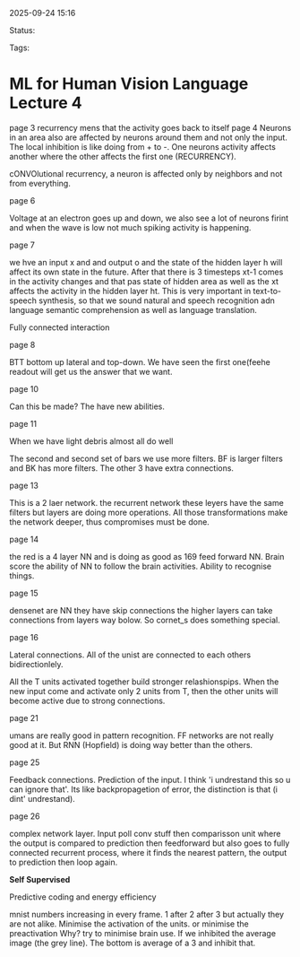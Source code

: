 
2025-09-24 15:16

Status:

Tags:

# ML for Human Vision Language Lecture 4

page 3
recurrency mens that the activity goes back to itself
page 4
Neurons in an area also are affected by neurons around them and not only the input.  The local inhibition is like doing from + to -. One neurons activity affects another where the other affects the first one (RECURRENCY).

cONVOlutional recurrency, a neuron is affected only by neighbors and not from everything.

page 6

Voltage at an electron goes up and down, we also see a lot of neurons firint and when the wave is low not much spiking activity is happening.

page 7

we hve an input x and and output o and the state of the hidden layer h will affect its own state in the future. After that there is 3 timesteps xt-1 comes in the activity changes and that pas state of hidden area as well as the xt affects the activity in the hidden layer ht. This is very important in text-to-speech synthesis, so that we sound natural and speech recognition adn language semantic comprehension as well as language translation. 

Fully connected interaction

page 8

BTT bottom up lateral and top-down. We have seen the first one(feehe readout will get us the answer that we want.

page 10

Can this be made? The have new abilities. 

page 11

When we have light debris almost all do well

The second and second set of bars we use more filters. BF is larger filters and BK has more filters. The other 3 have extra connections. 

page 13

This is a 2 laer network. the recurrent network these leyers have the same filters but layers are doing more operations.  All those transformations make the network deeper, thus compromises must be done.

page 14

the red is a 4 layer NN and is doing as good as 169 feed forward NN. Brain score the ability of NN to follow the brain activities. Ability to recognise things.

page 15

densenet are NN they have skip connections the higher layers can take connections from layers way bolow. So cornet_s does something special.

page 16

Lateral connections. All of the unist are connected to each others bidirectionlely. 

All the T units activated together build stronger relashionspips. When the new input come and activate only 2 units from T, then the other units will become active due to strong connections.

page 21

umans are really good in pattern recognition. FF networks are not really good at it.  But RNN (Hopfield) is doing way better than the others.

page 25

Feedback connections. Prediction of the input. I think 'i undrestand this so u can ignore that'.  Its like backpropagetion of error, the distinction is that (i dint' undrestand).

page 26

complex network layer. Input poll conv stuff then comparisson unit where the output is compared to prediction then feedforward but also goes to fully connected recurrent process, where it finds the nearest pattern, the output to prediction then loop again. 

**Self Supervised**

Predictive coding and energy efficiency

mnist numbers increasing in every frame. 1 after 2 after 3 but actually they are not alike. Minimise the activation of the units. or minimise the preactivation Why? try to minimise brain use. If we inhibited the average image (the grey line). The  bottom is average of a 3 and inhibit that.